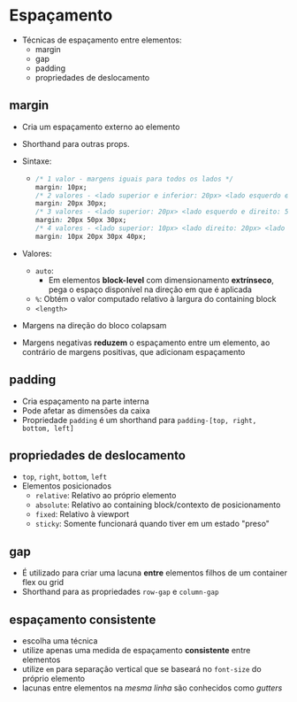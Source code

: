 # Espaçamento

- Técnicas de espaçamento entre elementos:
  - margin
  - gap
  - padding
  - propriedades de deslocamento



## margin

- Cria um espaçamento externo ao elemento

- Shorthand para outras props.

- Sintaxe:

  - ```css
    /* 1 valor - margens iguais para todos os lados */
    margin: 10px;
    /* 2 valores - <lado superior e inferior: 20px> <lado esquerdo e direito: 30px> */
    margin: 20px 30px;
    /* 3 valores - <lado superior: 20px> <lado esquerdo e direito: 50px> <lado inferior: 30px> */
    margin: 20px 50px 30px;
    /* 4 valores - <lado superior: 10px> <lado direito: 20px> <lado inferior: 30px> <lado esquerdo: 40px> */
    margin: 10px 20px 30px 40px;
    ```

- Valores:

  - `auto`:
    - Em elementos **block-level** com dimensionamento **extrínseco**, pega o espaço disponível na direção em que é aplicada
  - `%`: Obtém o valor computado relativo à largura do containing block
  - `<length>`

- Margens na direção do bloco colapsam

- Margens negativas **reduzem** o espaçamento entre um elemento, ao contrário de margens positivas, que adicionam espaçamento

## padding

- Cria espaçamento na parte interna
- Pode afetar as dimensões da caixa
- Propriedade `padding` é um shorthand para `padding-[top, right, bottom, left]`



## propriedades de deslocamento

- `top`, `right`, `bottom`, `left`
- Elementos posicionados
  - `relative`: Relativo ao próprio elemento
  - `absolute`: Relativo ao containing block/contexto de posicionamento
  - `fixed`: Relativo à viewport
  - `sticky`: Somente funcionará quando tiver em um estado "preso"



## gap

- É utilizado para criar uma lacuna **entre** elementos filhos de um container flex ou grid
- Shorthand para as propriedades `row-gap` e `column-gap`



## espaçamento consistente

- escolha uma técnica
- utilize apenas uma medida de espaçamento **consistente** entre elementos
- utilize `em` para separação vertical que se baseará no `font-size` do próprio elemento
- lacunas entre elementos na *mesma linha* são conhecidos como *gutters*